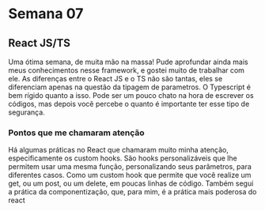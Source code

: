 # Semana 07
## React JS/TS

Uma ótima semana, de muita mão na massa! Pude aprofundar ainda mais meus conhecimentos nesse framework, e gostei muito de trabalhar com ele.
As diferenças entre o React JS e o TS não são tantas, eles se diferenciam apenas na questão da tipagem de parametros.  O Typescript é bem rígido quanto a isso. Pode ser um pouco chato na hora de escrever os códigos, mas depois você percebe o quanto é importante ter esse tipo de segurança.

### Pontos que me chamaram atenção

Há algumas práticas no React que chamaram muito minha atenção, especificamente os custom hooks.
São hooks personalizáveis que lhe permitem usar uma mesma função, personalizando seus parâmetros, para diferentes casos. Como um custom hook que permite que você realize um get, ou um post, ou um delete, em poucas linhas de código.
Também segui a prática da componentização, que, para mim, é a prática mais poderosa do react